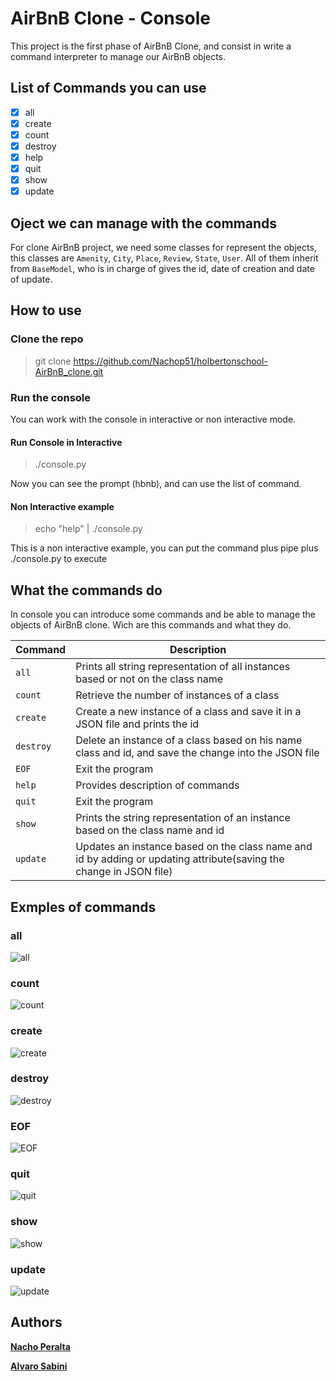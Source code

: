 # AirBnB Clone - Console

This project is the first phase of AirBnB Clone, and consist in write a 
command interpreter to manage our AirBnB objects.

## List of Commands you can use

- [x] all
- [x] create
- [x] count
- [x] destroy
- [x] help
- [x] quit
- [x] show
- [x] update

## Oject we can manage with the commands

For clone AirBnB project, we need some classes for represent
the objects, this classes are `Amenity`, `City`, `Place`, `Review`,
`State`, `User`. All of them inherit from `BaseModel`, who is in charge
of gives the id, date of creation and date of update.

## How to use

### Clone the repo

> git clone https://github.com/Nachop51/holbertonschool-AirBnB_clone.git

### Run the console

You can work with the console in interactive or non interactive mode.

#### Run Console in Interactive
> ./console.py

Now you can see the prompt (hbnb), and can use the list of command.

#### Non Interactive example
> echo "help" | ./console.py

This is a non interactive example, you can put the command plus pipe plus 
./console.py to execute

## What the commands do

In console you can introduce some commands and be able to manage the objects of 
AirBnB clone. Wich are this commands and what they do.

| Command | Description |
| --- | --- |
| `all` | Prints all string representation of all instances based or not on the class name
| `count` | Retrieve the number of instances of a class
| `create` | Create a new instance of a class and save it in a JSON file and prints the id
| `destroy` | Delete an instance of a class based on his name class and id, and save the change into the JSON file
| `EOF` | Exit the program
| `help` | Provides description of commands
| `quit` | Exit the program
| `show` | Prints the string representation of an instance based on the class name and id
| `update` | Updates an instance based on the class name and id by adding or updating attribute(saving the change in JSON file) 

## Exmples of commands

### all
![all](https://user-images.githubusercontent.com/1056470/177068498-4cb680cd-e161-45df-b591-c39079367bcf.jpg)

### count
![count](https://user-images.githubusercontent.com/1056470/177069531-71320b6b-c186-4702-b82c-638447ebfdff.jpg)

### create
![create](https://user-images.githubusercontent.com/1056470/177069579-1ed649fc-18d2-4c4f-b422-55133106bf81.jpg)

### destroy
![destroy](https://user-images.githubusercontent.com/1056470/177069604-421ca611-7ddc-4e7a-8bd5-ac12ae25d202.jpg)

### EOF
![EOF](https://user-images.githubusercontent.com/1056470/177069618-4859c2d2-e1aa-478f-a1ed-72ec06359aff.jpg)

### quit
![quit](https://user-images.githubusercontent.com/1056470/177069627-7aaafa27-8d88-4075-9dd7-a2d71589ce21.jpg)

### show
![show](https://user-images.githubusercontent.com/1056470/177069641-7cd6751b-6461-463d-aaa3-190f2fcf2b20.jpg)

### update
![update](https://user-images.githubusercontent.com/1056470/177069648-94514f95-d0da-47d8-a4cb-002e615d83a1.jpg)

## Authors
[**Nacho Peralta**](https://www.linkedin.com/in/ignacio-peralta-576a72226/)

[**Alvaro Sabini**](https://www.linkedin.com/in/alvaro-sabini-saralegui-a6781971/)



